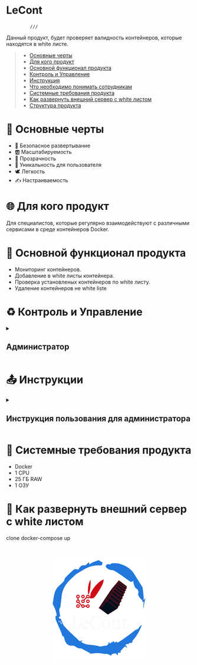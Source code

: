 

# LeCont
             ///          
Данный продукт, будет проверяет валидность контейнеров, которые находятся в white листе. 

> - [Основные черты](#Основныечерты)
> - [Для кого продукт](#Для_кого_продукт)
> - [Основной функционал продукта](#Основной_функционал_продукта)
> - [Контроль и Управление](#Контроль_и_Управление)
> - [Инструкция](#Инструкция)
> - [Что необходимо понимать сотрудникам](#Что_необходимо_понимать_сотрудникам)
> - [Системные требования продукта](#Системные_требования_продукта)
> - [Как развернуть внешний сервер с white листом](#Как_развернуть_внешний_сервер_с_white_листом)
> - [Структура продукта](#Структура_продукта)


<a name="Основныечерты"></a>
<h1>📌 Основные черты</h1>
<ul>
  <li>🌈 Безопасное развертывание</li>
  <li>🆎 Масштабируемость</li>
  <li>💠 Прозрачность</li>
  <li>🤠 Уникальность для пользователя</li>
  <li>🕊 Легкость</li>
  <li>✍️ Настраиваемость</li>
</ul>

<a name="Для_кого_продукт"></a>
<h1>🌐 Для кого продукт</h1>
Для специалистов, которые регулярно взаимодействуют с различными сервисами в среде контейнеров Docker.

<a name="Основной_функционал_продукта"></a>
<h1>🚀 Основной функционал продукта</h1>
<ul>
  <li>Мониторинг контейнеров. </li>
  <li>Добавление в white листы контейнера. </li>
  <li>Проверка установленых контейнеров по white листу. </li>
  <li>Удаление контейнеров не white liste</li>
</ul>

<a name="Контроль_и_Управление"></a>
<h1>♻ Контроль и Управление</h1>
<details>
<br/><br/>
<summary><h2>Администратор</h2></summary>
</details>

<a name="Инструкция"></a>
<h1>📤 Инструкции</h1>
<details>
<br/><br/>
<summary><h2>Инструкция пользования для администратора</h2></summary> 
</details>


<a name="Системные_требования_продукта"></a>
<h1>🧩 Системные требования продукта</h1>
<ul>
  <li>Docker</li>
  <li>1 CPU</li>
  <li>25 ГБ RAW</li>
  <li>1 ОЗУ</li>
</ul>

<a name="Как_развернуть_внешний_сервер_с_white_листом"></a>
<h1>💬 Как развернуть внешний сервер с white листом</h1>
clone
docker-compose up


<h1 align="center">
  <a href="https://docusaurus.io">
    <img width="50%" src="https://github.com/Vordazing/Agent-OEDA/blob/main/lecont-logo.png" />
  </a>
</h1>
